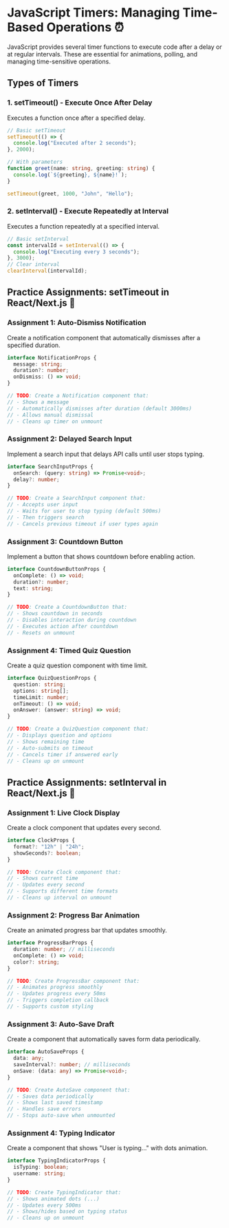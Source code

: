 # JavaScript Timers: Managing Time-Based Operations ⏰

JavaScript provides several timer functions to execute code after a delay or at regular intervals. These are essential for animations, polling, and managing time-sensitive operations.

## Types of Timers

### 1. setTimeout() - Execute Once After Delay

Executes a function once after a specified delay.

```typescript
// Basic setTimeout
setTimeout(() => {
  console.log("Executed after 2 seconds");
}, 2000);

// With parameters
function greet(name: string, greeting: string) {
  console.log(`${greeting}, ${name}!`);
}

setTimeout(greet, 1000, "John", "Hello");
```

### 2. setInterval() - Execute Repeatedly at Interval

Executes a function repeatedly at a specified interval.

```typescript
// Basic setInterval
const intervalId = setInterval(() => {
  console.log("Executing every 3 seconds");
}, 3000);
// Clear interval
clearInterval(intervalId);
```

## Practice Assignments: setTimeout in React/Next.js 🎯

### Assignment 1: Auto-Dismiss Notification

Create a notification component that automatically dismisses after a specified duration.

```typescript
interface NotificationProps {
  message: string;
  duration?: number;
  onDismiss: () => void;
}

// TODO: Create a Notification component that:
// - Shows a message
// - Automatically dismisses after duration (default 3000ms)
// - Allows manual dismissal
// - Cleans up timer on unmount
```

### Assignment 2: Delayed Search Input

Implement a search input that delays API calls until user stops typing.

```typescript
interface SearchInputProps {
  onSearch: (query: string) => Promise<void>;
  delay?: number;
}

// TODO: Create a SearchInput component that:
// - Accepts user input
// - Waits for user to stop typing (default 500ms)
// - Then triggers search
// - Cancels previous timeout if user types again
```

### Assignment 3: Countdown Button

Implement a button that shows countdown before enabling action.

```typescript
interface CountdownButtonProps {
  onComplete: () => void;
  duration?: number;
  text: string;
}

// TODO: Create a CountdownButton that:
// - Shows countdown in seconds
// - Disables interaction during countdown
// - Executes action after countdown
// - Resets on unmount
```

### Assignment 4: Timed Quiz Question

Create a quiz question component with time limit.

```typescript
interface QuizQuestionProps {
  question: string;
  options: string[];
  timeLimit: number;
  onTimeout: () => void;
  onAnswer: (answer: string) => void;
}

// TODO: Create a QuizQuestion component that:
// - Displays question and options
// - Shows remaining time
// - Auto-submits on timeout
// - Cancels timer if answered early
// - Cleans up on unmount
```

## Practice Assignments: setInterval in React/Next.js 🔄

### Assignment 1: Live Clock Display

Create a clock component that updates every second.

```typescript
interface ClockProps {
  format?: "12h" | "24h";
  showSeconds?: boolean;
}

// TODO: Create Clock component that:
// - Shows current time
// - Updates every second
// - Supports different time formats
// - Cleans up interval on unmount
```

### Assignment 2: Progress Bar Animation

Create an animated progress bar that updates smoothly.

```typescript
interface ProgressBarProps {
  duration: number; // milliseconds
  onComplete: () => void;
  color?: string;
}

// TODO: Create ProgressBar component that:
// - Animates progress smoothly
// - Updates progress every 50ms
// - Triggers completion callback
// - Supports custom styling
```

### Assignment 3: Auto-Save Draft

Create a component that automatically saves form data periodically.

```typescript
interface AutoSaveProps {
  data: any;
  saveInterval?: number; // milliseconds
  onSave: (data: any) => Promise<void>;
}

// TODO: Create AutoSave component that:
// - Saves data periodically
// - Shows last saved timestamp
// - Handles save errors
// - Stops auto-save when unmounted
```

### Assignment 4: Typing Indicator

Create a component that shows "User is typing..." with dots animation.

```typescript
interface TypingIndicatorProps {
  isTyping: boolean;
  username: string;
}

// TODO: Create TypingIndicator that:
// - Shows animated dots (...)
// - Updates every 500ms
// - Shows/hides based on typing status
// - Cleans up on unmount
```
